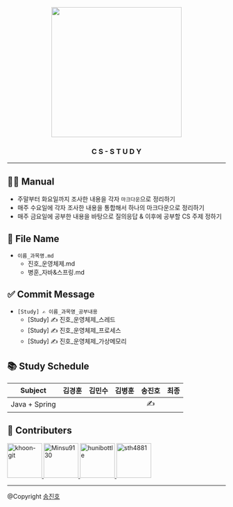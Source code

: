 <div align="center">
  <img src="https://leverageedu.com/blog/wp-content/uploads/2020/06/BE-Computer-Science.png" height="300"/>
  <h3>C S - S T U D Y</h3>
</div>

---

## 👨‍💻 Manual
- 주말부터 화요일까지 조사한 내용을 각자 `마크다운`으로 정리하기
- 매주 수요일에 각자 조사한 내용을 통합해서 하나의 마크다운으로 정리하기
- 매주 금요일에 공부한 내용을 바탕으로 질의응답 & 이후에 공부할 CS 주제 정하기

## 💾 File Name
- `이름_과목명.md`
  - 진호_운영체제.md
  - 병훈_자바&스프링.md

## ✅ Commit Message
- `[Study] ✍ 이름_과목명_공부내용`
  - [Study] ✍ 진호_운영체제_스레드
  - [Study] ✍ 진호_운영체제_프로세스
  - [Study] ✍ 진호_운영체제_가상메모리

## 📚 Study Schedule
| Subject | 김경훈 | 김민수 | 김병훈 | 송진호 | 최종 |
|:-------:|:---:|:---:|:---:|:---:|:---:|
|Java + Spring|  |  |  | ✍ |  |

## 🤝 Contributers
<a href = "https://github.com/khoon-git">
  <img src="https://avatars.githubusercontent.com/u/71899948?v=4" alt="khoon-git" width="80" style="max-width:100%" />
</a>
<a href = "https://github.com/Minsu9130">
  <img src="https://avatars.githubusercontent.com/u/85939586?v=4" alt="Minsu9130" width="80" style="max-width:100%" />
</a>
<a href = "https://github.com/hunibottle">
  <img src="https://avatars.githubusercontent.com/u/96459377?v=4" alt="hunibottle" width="80" style="max-width:100%" />
</a>
<a href = "https://github.com/sth4881">
  <img src="https://avatars.githubusercontent.com/u/46771903?v=4" alt="sth4881" width="80" style="max-width:100%" />
</a>

---

@Copyright <a href = "https://github.com/sth4881">송진호</a>